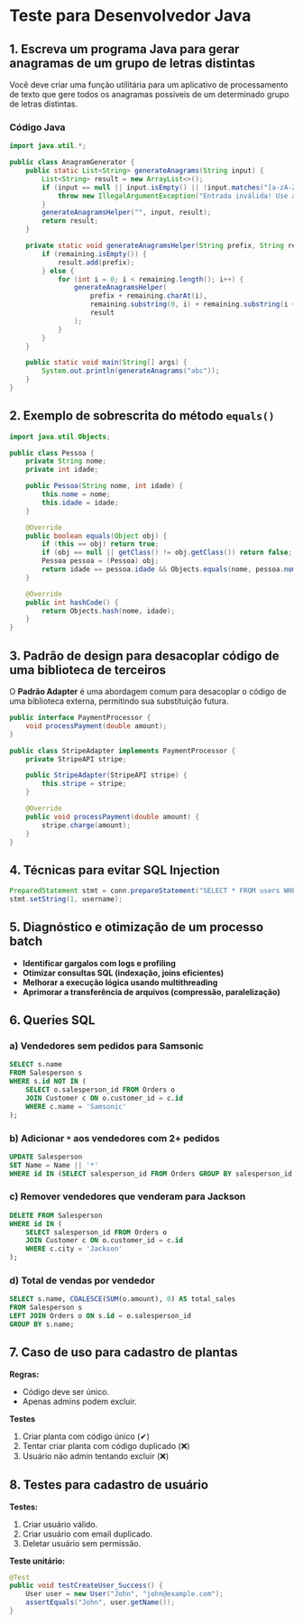 # Teste para Desenvolvedor Java

## 1. Escreva um programa Java para gerar anagramas de um grupo de letras distintas

Você deve criar uma função utilitária para um aplicativo de processamento de texto que gere todos os anagramas possíveis de um determinado grupo de letras distintas.

### Código Java
```java
import java.util.*;

public class AnagramGenerator {
    public static List<String> generateAnagrams(String input) {
        List<String> result = new ArrayList<>();
        if (input == null || input.isEmpty() || !input.matches("[a-zA-Z]+")) {
            throw new IllegalArgumentException("Entrada inválida! Use apenas letras e evite strings vazias.");
        }
        generateAnagramsHelper("", input, result);
        return result;
    }

    private static void generateAnagramsHelper(String prefix, String remaining, List<String> result) {
        if (remaining.isEmpty()) {
            result.add(prefix);
        } else {
            for (int i = 0; i < remaining.length(); i++) {
                generateAnagramsHelper(
                    prefix + remaining.charAt(i), 
                    remaining.substring(0, i) + remaining.substring(i + 1), 
                    result
                );
            }
        }
    }

    public static void main(String[] args) {
        System.out.println(generateAnagrams("abc"));
    }
}
```

## 2. Exemplo de sobrescrita do método `equals()`

```java
import java.util.Objects;

public class Pessoa {
    private String nome;
    private int idade;

    public Pessoa(String nome, int idade) {
        this.nome = nome;
        this.idade = idade;
    }

    @Override
    public boolean equals(Object obj) {
        if (this == obj) return true;
        if (obj == null || getClass() != obj.getClass()) return false;
        Pessoa pessoa = (Pessoa) obj;
        return idade == pessoa.idade && Objects.equals(nome, pessoa.nome);
    }

    @Override
    public int hashCode() {
        return Objects.hash(nome, idade);
    }
}
```

## 3. Padrão de design para desacoplar código de uma biblioteca de terceiros

O **Padrão Adapter** é uma abordagem comum para desacoplar o código de uma biblioteca externa, permitindo sua substituição futura.

```java
public interface PaymentProcessor {
    void processPayment(double amount);
}

public class StripeAdapter implements PaymentProcessor {
    private StripeAPI stripe;

    public StripeAdapter(StripeAPI stripe) {
        this.stripe = stripe;
    }

    @Override
    public void processPayment(double amount) {
        stripe.charge(amount);
    }
}
```

## 4. Técnicas para evitar SQL Injection

```java
PreparedStatement stmt = conn.prepareStatement("SELECT * FROM users WHERE username = ?");
stmt.setString(1, username);
```

## 5. Diagnóstico e otimização de um processo batch

- **Identificar gargalos com logs e profiling**
- **Otimizar consultas SQL (indexação, joins eficientes)**
- **Melhorar a execução lógica usando multithreading**
- **Aprimorar a transferência de arquivos (compressão, paralelização)**

## 6. Queries SQL

### a) Vendedores sem pedidos para Samsonic
```sql
SELECT s.name 
FROM Salesperson s 
WHERE s.id NOT IN (
    SELECT o.salesperson_id FROM Orders o
    JOIN Customer c ON o.customer_id = c.id
    WHERE c.name = 'Samsonic'
);
```

### b) Adicionar `*` aos vendedores com 2+ pedidos
```sql
UPDATE Salesperson 
SET Name = Name || '*' 
WHERE id IN (SELECT salesperson_id FROM Orders GROUP BY salesperson_id HAVING COUNT(*) >= 2);
```

### c) Remover vendedores que venderam para Jackson
```sql
DELETE FROM Salesperson 
WHERE id IN (
    SELECT salesperson_id FROM Orders o
    JOIN Customer c ON o.customer_id = c.id
    WHERE c.city = 'Jackson'
);
```

### d) Total de vendas por vendedor
```sql
SELECT s.name, COALESCE(SUM(o.amount), 0) AS total_sales
FROM Salesperson s
LEFT JOIN Orders o ON s.id = o.salesperson_id
GROUP BY s.name;
```

## 7. Caso de uso para cadastro de plantas

**Regras:**
- Código deve ser único.
- Apenas admins podem excluir.

**Testes**
1. Criar planta com código único (✔)
2. Tentar criar planta com código duplicado (❌)
3. Usuário não admin tentando excluir (❌)

## 8. Testes para cadastro de usuário

**Testes:**
1. Criar usuário válido.
2. Criar usuário com email duplicado.
3. Deletar usuário sem permissão.

**Teste unitário:**
```java
@Test
public void testCreateUser_Success() {
    User user = new User("John", "john@example.com");
    assertEquals("John", user.getName());
}
```

